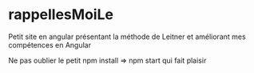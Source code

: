 # rappellesMoiLe
Petit site en angular présentant la méthode de Leitner et améliorant mes compétences en Angular 

Ne pas oublier le petit npm install => npm start qui fait plaisir
